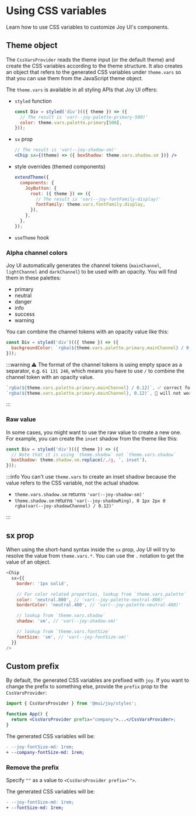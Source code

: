 # Using CSS variables

<p class="description">Learn how to use CSS variables to customize Joy UI's components.</p>

## Theme object

The `CssVarsProvider` reads the theme input (or the default theme) and create the CSS variables according to the theme structure. It also creates an object that refers to the generated CSS variables under `theme.vars` so that you can use them from the JavaScript theme object.

The `theme.vars` is available in all styling APIs that Joy UI offers:

- `styled` function
  ```js
  const Div = styled('div')(({ theme }) => ({
    // The result is 'var(--joy-palette-primary-500)'
    color: theme.vars.palette.primary[500],
  }));
  ```
- `sx` prop
  ```jsx
  // The result is 'var(--joy-shadow-sm)'
  <Chip sx={(theme) => ({ boxShadow: theme.vars.shadow.sm })} />
  ```
- style overrides (themed components)
  ```jsx
  extendTheme({
    components: {
      JoyButton: {
        root: ({ theme }) => ({
          // The result is 'var(--joy-fontFamily-display)'
          fontFamily: theme.vars.fontFamily.display,
        }),
      },
    },
  });
  ```
- `useTheme` hook

### Alpha channel colors

Joy UI automatically generates the channel tokens (`mainChannel`, `lightChannel` and `darkChannel`) to be used with an opacity. You will find them in these palettes:

- primary
- neutral
- danger
- info
- success
- warning

You can combine the channel tokens with an opacity value like this:

```js
const Div = styled('div')(({ theme }) => ({
  backgroundColor: `rgba(${theme.vars.palette.primary.mainChannel} / 0.12)`,
}));
```

:::warning ⚠️ The format of the channel tokens is using empty space as a separator, e.g. `61 131 246`, which means you have to use `/` to combine the channel token with an opacity value.

```js
`rgba(${theme.vars.palette.primary.mainChannel} / 0.12)`, ✅ correct format
`rgba(${theme.vars.palette.primary.mainChannel}, 0.12)`, 🚫 will not work
```

:::

### Raw value

In some cases, you might want to use the raw value to create a new one. For example, you can create the `inset` shadow from the theme like this:

```js
const Div = styled('div')(({ theme }) => ({
  // Note that it is using `theme.shadow` not `theme.vars.shadow`
  boxShadow: theme.shadow.sm.replace(/,/g, ', inset'),
}));
```

:::info You can't use `theme.vars` to create an inset shadow because the value refers to the CSS variable, not the actual shadow.

- `theme.vars.shadow.sm` returns `'var(--joy-shadow-sm)'`
- `theme.shadow.sm` returns `'var(--joy-shadowRing), 0 1px 2px 0 rgba(var(--joy-shadowChannel) / 0.12)'`

:::

## sx prop

When using the short-hand syntax inside the `sx` prop, Joy UI will try to resolve the value from `theme.vars.*`. You can use the `.` notation to get the value of an object.

```js
<Chip
  sx={{
    border: '1px solid',

    // For color related properties, lookup from `theme.vars.palette`
    color: 'neutral.800', // 'var(--joy-palette-neutral-800)'
    borderColor: 'neutral.400', // 'var(--joy-palette-neutral-400)'

    // lookup from `theme.vars.shadow`
    shadow: 'sm', // 'var(--joy-shadow-sm)'

    // lookup from `theme.vars.fontSize`
    fontSize: 'sm', // 'var(--joy-fontSize-sm)'
  }}
/>
```

## Custom prefix

By default, the generated CSS variables are prefixed with `joy`. If you want to change the prefix to something else, provide the `prefix` prop to the `CssVarsProvider`:

```jsx
import { CssVarsProvider } from '@mui/joy/styles';

function App() {
  return <CssVarsProvider prefix="company">...</CssVarsProvider>;
}
```

The generated CSS variables will be:

```diff
- --joy-fontSize-md: 1rem;
+ --company-fontSize-md: 1rem;
```

### Remove the prefix

Specify `""` as a value to `<CssVarsProvider prefix="">`.

The generated CSS variables will be:

```diff
- --joy-fontSize-md: 1rem;
+ --fontSize-md: 1rem;
```
